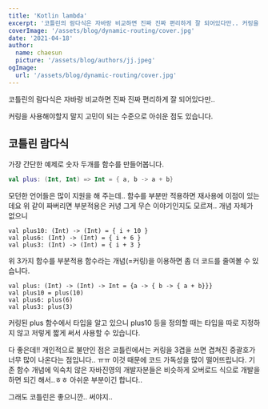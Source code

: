 ```yaml
---
title: 'Kotlin lambda'
excerpt: '코틀린의 람다식은 자바랑 비교하면 진짜 진짜 편리하게 잘 되어있다만.. 커링을 사용해야할지 말지 고민이 되는 수준으로 아쉬운 점도 있습니다.'
coverImage: '/assets/blog/dynamic-routing/cover.jpg'
date: '2021-04-18'
author:
  name: chaesun
  picture: '/assets/blog/authors/jj.jpeg'
ogImage:
  url: '/assets/blog/dynamic-routing/cover.jpg'
---
```


코틀린의 람다식은 자바랑 비교하면 진짜 진짜 편리하게 잘 되어있다만..

커링을 사용해야할지 말지 고민이 되는 수준으로 아쉬운 점도 있습니다.

## 코틀린 람다식

가장 간단한 예제로 숫자 두개를 함수를 만들어봅니다.

```kotlin
val plus: (Int, Int) => Int = { a, b -> a + b}
```

모던한 언어들은 많이 지원을 해 주는데.. 함수를 부분만 적용하면 재사용에 이점이 있는데요 위 같이 짜버리면 부분적용은 커녕 그게 무슨 이야기인지도 모르져.. 개념 자체가 없으니

```
val plus10: (Int) -> (Int) = { i + 10 }
val plus6: (Int) -> (Int) = { i + 6 }
val plus3: (Int) -> (Int) = { i + 3 }
```

위 3가지 함수를 부분적용 함수라는 개념(=커링)을 이용하면 좀 더 코드를 줄여볼 수 있습니다.

```
val plus: (Int) -> (Int) -> Int = {a -> { b -> { a + b}}}
val plus10 = plus(10)
val plus6: plus(6)
val plus3: plus(3)
```

커링된 plus 함수에서 타입을 알고 있으니 plus10 등을 정의할 때는 타입을 따로 지정하지 않고 저렇게 짧게 써서 사용할 수 있습니다.

다 좋은데!! 개인적으로 불만인 점은 코틀린에서는 커링을 3겹을 쓰면 겹쳐진 중괄호가 너무 많이 나온다는 점입니다.. ㅠㅠ 이것 때문에 코드 가독성을 많이 떨어뜨립니다. 기존 함수 개념에 익숙치 않은 자바진영의 개발자분들은 비슷하게 오버로드 식으로 개발을 하면 되긴 해서..ㅎㅎ 아쉬운 부분이긴 합니다..

그래도 코틀린은 좋으니깐.. 써야지..
